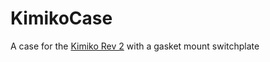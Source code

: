 # KimikoCase
A case for the [Kimiko Rev 2](https://github.com/Keycapsss/Kimiko) with a gasket mount switchplate
